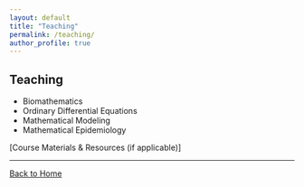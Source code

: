 ```yaml
---
layout: default
title: "Teaching"
permalink: /teaching/
author_profile: true
---
```


## **Teaching**  
- Biomathematics    
- Ordinary Differential Equations
- Mathematical Modeling
- Mathematical Epidemiology

[Course Materials & Resources (if applicable)]  

---
[Back to Home](../index.md)
